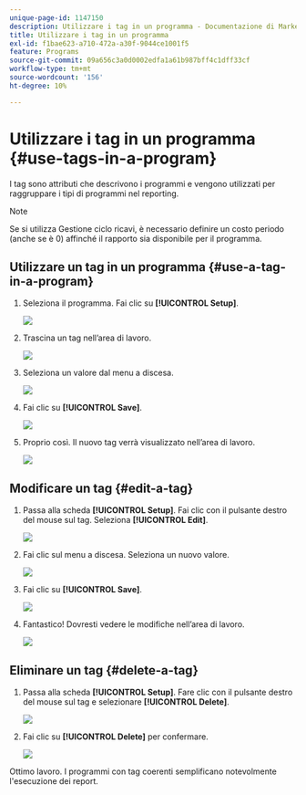 ```yaml
---
unique-page-id: 1147150
description: Utilizzare i tag in un programma - Documentazione di Marketo - Documentazione del prodotto
title: Utilizzare i tag in un programma
exl-id: f1bae623-a710-472a-a30f-9044ce1001f5
feature: Programs
source-git-commit: 09a656c3a0d0002edfa1a61b987bff4c1dff33cf
workflow-type: tm+mt
source-wordcount: '156'
ht-degree: 10%

---
```


# Utilizzare i tag in un programma {#use-tags-in-a-program}

I tag sono attributi che descrivono i programmi e vengono utilizzati per raggruppare i tipi di programmi nel reporting.

>[!NOTE]
>
>Se si utilizza Gestione ciclo ricavi, è necessario definire un costo periodo (anche se è 0) affinché il rapporto sia disponibile per il programma.

## Utilizzare un tag in un programma {#use-a-tag-in-a-program}

1. Seleziona il programma. Fai clic su **[!UICONTROL Setup]**.

   ![](assets/use-tags-in-a-program-1.png)

1. Trascina un tag nell’area di lavoro.

   ![](assets/use-tags-in-a-program-2.png)

1. Seleziona un valore dal menu a discesa.

   ![](assets/use-tags-in-a-program-3.png)

1. Fai clic su **[!UICONTROL Save]**.

   ![](assets/use-tags-in-a-program-4.png)

1. Proprio così. Il nuovo tag verrà visualizzato nell’area di lavoro.

   ![](assets/use-tags-in-a-program-5.png)

## Modificare un tag {#edit-a-tag}

1. Passa alla scheda **[!UICONTROL Setup]**. Fai clic con il pulsante destro del mouse sul tag. Seleziona **[!UICONTROL Edit]**.

   ![](assets/use-tags-in-a-program-6.png)

1. Fai clic sul menu a discesa. Seleziona un nuovo valore.

   ![](assets/use-tags-in-a-program-7.png)

1. Fai clic su **[!UICONTROL Save]**.

   ![](assets/use-tags-in-a-program-8.png)

1. Fantastico! Dovresti vedere le modifiche nell’area di lavoro.

   ![](assets/use-tags-in-a-program-9.png)

## Eliminare un tag  {#delete-a-tag}

1. Passa alla scheda **[!UICONTROL Setup]**. Fare clic con il pulsante destro del mouse sul tag e selezionare **[!UICONTROL Delete]**.

   ![](assets/use-tags-in-a-program-10.png)

1. Fai clic su **[!UICONTROL Delete]** per confermare.

   ![](assets/use-tags-in-a-program-11.png)

Ottimo lavoro. I programmi con tag coerenti semplificano notevolmente l&#39;esecuzione dei report.
